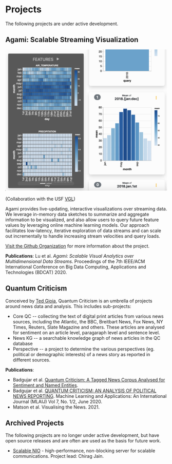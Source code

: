 # Projects

The following projects are under active development.

## Agami: Scalable Streaming Visualization

<a href="agami-ss.png"><img src="agami-ss.png" class="proj_thumb"/></a>

(Collaboration with the USF [VGL](https://vgl.cs.usfca.edu))

Agami provides live-updating, interactive visualizations over
streaming data. We leverage in-memory data sketches to summarize and aggregate information
to be visualized, and also allow users to query future feature values by leveraging online
machine learning models. Our approach facilitates low-latency, iterative exploration of data
streams and can scale out incrementally to handle increasing stream velocities and query
loads.

[Visit the Github Organization](https://github.com/agami-viz) for more information about the project.

**Publications**: Lu et al. *Agami: Scalable Visual Analytics over Multidimensional Data Streams*. Proceedings of the 7th IEEE/ACM International Conference on Big Data Computing, Applications and Technologies (BDCAT) 2020.


## Quantum Criticism

Conceived by [Ted Gioia](https://theodoregioia.com/), Quantum Criticism is an umbrella of projects around news data and analysis. This includes sub-projects:

* Core QC -- collecting the text of digital print articles from various news sources, including the Atlantic, the BBC, Breitbart News, Fox News, NY Times, Reuters, Slate Magazine and others. These articles are analysed for sentiment on an article level, paragaraph level and sentence level.
* News KG -- a searchable knowledge graph of news articles in the QC database
* Perspective -- a project to determine the various perspectives (eg. political or demographic interests) of a news story as reported in different sources.

**Publications**:

* Badgujar et al. [Quantum Criticism: A Tagged News Corpus Analysed for Sentiment and Named Entities](https://arxiv.org/pdf/2006.05267.pdf).
* Badgujar et al. [QUANTUM CRITICISM: AN ANALYSIS OF POLITICAL NEWS REPORTING](https://www.academia.edu/download/63879929/7220mlaij0120200710-26340-vo1hwc.pdf). Machine Learning and Applications: An International Journal (MLAIJ) Vol 7, No. 1/2, June 2020.
* Matson et al. Visualising the News. 2021.


## Archived Projects

The following projects are no longer under active development, but have open source releases and are often are used as the basis for future work.

* [Scalable NIO](https://github.com/USF-MAGICS/scalable-nio) - high-performance, non-blocking server for scalable communications. Project lead: Chirag Jain.


